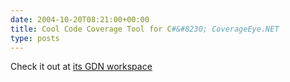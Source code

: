 ```yaml
---
date: 2004-10-20T08:21:00+00:00
title: Cool Code Coverage Tool for C#&#8230; CoverageEye.NET
type: posts
---
```

Check it out at [its GDN workspace](http://www.gotdotnet.com/Workspaces/Workspace.aspx?id=4d56495b-0799-4ede-898f-7f07637d2dfc)
